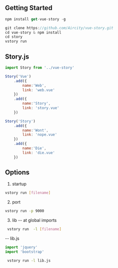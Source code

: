 ## Getting Started

```js
npm install get-vue-story -g
```
```js
git clone https://github.com/Aircity/vue-story.git
cd vue-story & npm install
cd story
vstory run
```

## Story.js

```js
import Story from '../vue-story'

Story('Vue')
	.add({
		name:'Web',
		link: 'web.vue'
	})
	.add({
		name:'Story',
		link: 'story.vue'
	})  

Story('Story')
	.add({
		name:'Wont',
		link: 'nope.vue'
	})
	.add({
		name:'Die',
		link: 'die.vue'
	})  
```

## Options
 1. startup
 ```bash
 vstory run [filename] 
 ```
 2. port
 ```bash 
 vstory run -p 9000
 ``` 
 3. lib -- at global imports 
 ```bash
  vstory run  -l [filename]
 ```
 
 -- lib.js
 ```js
 import 'jquery'
 import 'bootstrap'
 ```
 ```bash
  vstory run -l lib.js
 ``` 
